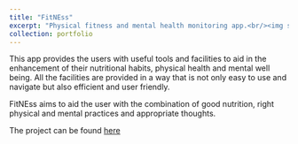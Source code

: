 ```yaml
---
title: "FitNEss"
excerpt: "Physical fitness and mental health monitoring app.<br/><img src='/images/fitness.png' width='400' height='600'>"
collection: portfolio
---
```


This app provides the users with useful tools and facilities to aid in the enhancement of their nutritional habits, physical health and mental well being. All the facilities are provided in a way that is not only easy to use and navigate but also efficient and user friendly.

FitNEss aims to aid the user with the combination of good nutrition, right physical and mental practices and appropriate thoughts. 

The project can be found [here](https://github.com/mitravinda462/FitNEss)
